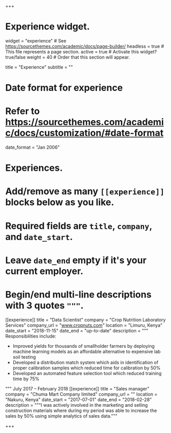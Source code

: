 +++
# Experience widget.
widget = "experience"  # See https://sourcethemes.com/academic/docs/page-builder/
headless = true  # This file represents a page section.
active = true  # Activate this widget? true/false
weight = 40  # Order that this section will appear.

title = "Experience"
subtitle = ""

# Date format for experience
#   Refer to https://sourcethemes.com/academic/docs/customization/#date-format
date_format = "Jan 2006"

# Experiences.
#   Add/remove as many `[[experience]]` blocks below as you like.
#   Required fields are `title`, `company`, and `date_start`.
#   Leave `date_end` empty if it's your current employer.
#   Begin/end multi-line descriptions with 3 quotes `"""`.
[[experience]]
  title = "Data Scientist"
  company = "Crop Nutrition Laboratory Services"
  company_url = "www.cropnuts.com"
  location = "Limuru, Kenya"
  date_start = "2018-11-15"
  date_end = "up-to-date"
  description = """
  Responsibilities include:
  
  * Improved yields for thousands of smallholder farmers by deploying machine learning models as an affordable alternative to expensive lab soil testing
  * Developed a distribution match system which aids in  identification of proper calibration samples which reduced
  time for calibration by 50%
  * Developed an automated feature selection tool which reduced training time by 75%
 
  """
July 2017 – February 2018
[[experience]]
  title = "Sales manager"
  company = "Chuma Mart Company limited"
  company_url = ""
  location = "Nakuru, Kenya"
  date_start = "2017-07-01"
  date_end = "2018-02-28"
  description = """I was actively involved in the marketing and selling construction materials where during my period was able to increase the sales by 50% using simple analytics of sales data."""

+++
